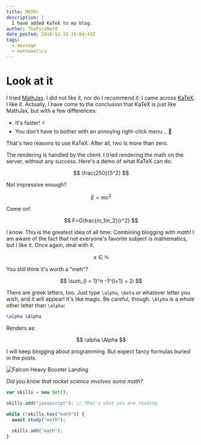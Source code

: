 ```yaml
---
title: MATH!
description: |
  I have added KaTeX to my blog.
author: ThePicoNerd
date_posted: 2018-12-18 19:04:43Z
tags:
  - message
  - mathematics
---
```


# Look at it

I tried [MathJax](https://www.mathjax.org). I did not like it, nor do I recommend it. I came across [KaTeX](https://katex.org). I like it. Actually, I have come to the conclusion that KaTeX is just like MathJax, but with a few differences:

- It's faster! ⚡
- You don't have to bother with an annoying right-click menu... 💨

That's two reasons to use KaTeX. After all, two is more than zero.

The rendering is handled by the client. I tried rendering the math on the server, without any success. Here's a demo of what KaTeX can do:

$$
\frac{250}{5^2}
$$

Not impressive enough?

$$
E=mc^2
$$

Come on!

$$
F=G\frac{m_1m_2}{r^2}
$$

I know. This is the greatest idea of all time: Combining blogging with _math_! I am aware of the fact that not everyone's favorite subject is mathematics, but I like it. Once again, deal with it.

$$
x \in \mathbb{N}
$$

You still think it's worth a "meh"?

$$
\sum_{i = 1}^n -1^{i+1} + 2i
$$

There are greek letters, too. Just type `\alpha`, `\beta` or whatever letter you wish, and it will appear! It's like magic. Be careful, though. `\Alpha` is a whole other letter than `\alpha`:

```tex
\alpha \Alpha
```

Renders as:

$$
\alpha \Alpha 
$$

I will keep blogging about programming. But expect fancy formulas buried in the posts.

![Falcon Heavy Booster Landing](https://images.unsplash.com/photo-1517976547714-720226b864c1?ixlib=rb-1.2.1&q=85&fm=jpg&crop=entropy&cs=srgb)

*Did you know that rocket science involves some math?*


```javascript
var skills = new Set();

skills.add("javascript"); // That's what you are reading

while (!skills.has("math")) {
  await study("math");

  skills.add("math");
}
```
